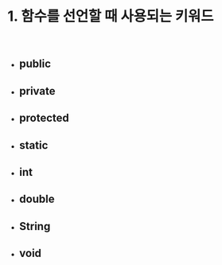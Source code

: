 # **1. 함수를 선언할 때 사용되는 키워드**

<br>   

* ## public
* ## private
* ## protected
* ## static
* ## int
* ## double
* ## String
* ## void